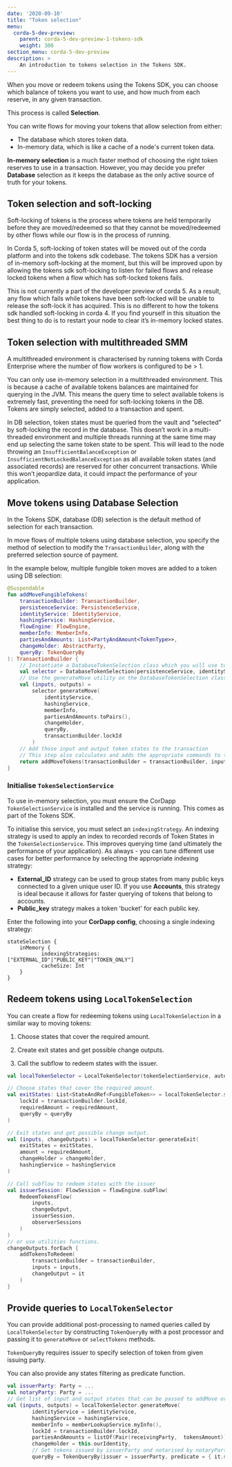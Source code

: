 ```yaml
---
date: '2020-09-10'
title: "Token selection"
menu:
  corda-5-dev-preview:
    parent: corda-5-dev-preview-1-tokens-sdk
    weight: 300
section_menu: corda-5-dev-preview
description: >
    An introduction to tokens selection in the Tokens SDK.
---
```


When you move or redeem tokens using the Tokens SDK, you can choose which balance of tokens you want to use, and how much from each reserve, in any given transaction.

This process is called **Selection**.

You can write flows for moving your tokens that allow selection from either:

* The database which stores token data.
* In-memory data, which is like a cache of a node's current token data.

**In-memory selection** is a much faster method of choosing the right token reserves to use in a transaction. However, you may decide you prefer **Database** selection as it keeps the database as the only active source of truth for your tokens.

## Token selection and soft-locking

Soft-locking of tokens is the process where tokens are held temporarily before they are moved/redeemed so that they cannot be moved/redeemed by other flows while our flow is in the process of running.

In Corda 5, soft-locking of token states will be moved out of the corda platform and into the tokens sdk codebase. The tokens SDK has a version of in-memory soft-locking at the moment, but this will be improved upon by allowing the tokens sdk soft-locking to listen for failed flows and release locked tokens when a flow which has soft-locked tokens fails.

This is not currently a part of the developer preview of corda 5. As a result, any flow which fails while tokens have been soft-locked will be unable to release the soft-lock it has acquired. This is no different to how the tokens sdk handled soft-locking in corda 4. If you find yourself in this situation the best thing to do is to restart your node to clear it’s in-memory locked states.

## Token selection with multithreaded SMM

A multithreaded environment is characterised by running tokens with Corda Enterprise where the number of flow workers is configured to be > 1.

You can only use in-memory selection in a multithreaded environment. This is  because a cache of available tokens balances are maintained for querying in the JVM. This means the query time to select available tokens is extremely fast, preventing the need for soft-locking tokens in the DB. Tokens are simply selected, added to a transaction and spent.

In DB selection, token states must be queried from the vault and “selected” by soft-locking the record in the database. This doesn’t work in a multi-threaded environment and multiple threads running at the same time may end up selecting the same token state to be spent. This will lead to the node throwing an `InsufficientBalanceException` or `InsufficientNotLockedBalanceException` as all available token states (and associated records) are reserved for other concurrent transactions. While this won’t jeopardize data, it could impact the performance of your application.

## Move tokens using Database Selection

In the Tokens SDK, database (DB) selection is the default method of selection for each transaction.

In move flows of multiple tokens using database selection, you specify the method of selection to modify the `TransactionBuilder`, along with the preferred selection source of payment.

In the example below, multiple fungible token moves are added to a token using DB selection:


```kotlin
@Suspendable
fun addMoveFungibleTokens(
    transactionBuilder: TransactionBuilder,
    persistenceService: PersistenceService,
    identityService: IdentityService,
    hashingService: HashingService,
    flowEngine: FlowEngine,
    memberInfo: MemberInfo,
    partiesAndAmounts: List<PartyAndAmount<TokenType>>,
    changeHolder: AbstractParty,
    queryBy: TokenQueryBy
): TransactionBuilder {
    // Instantiate a DatabaseTokenSelection class which you will use to select tokens
    val selector = DatabaseTokenSelection(persistenceService, identityService, flowEngine)
    // Use the generateMove utility on the DatabaseTokenSelection class to determine the input and output token states
    val (inputs, outputs) =
        selector.generateMove(
            identityService,
            hashingService,
            memberInfo,
            partiesAndAmounts.toPairs(),
            changeHolder,
            queryBy,
            transactionBuilder.lockId
        )
    // Add those input and output token states to the transaction
    // This step also calculates and adds the appropriate commands to the transaction so that Token contract verification rules may be applied
    return addMoveTokens(transactionBuilder = transactionBuilder, inputs = inputs, outputs = outputs)
}
```


### Initialise `TokenSelectionService`

To use in-memory selection, you must ensure the CorDapp `TokenSelectionService` is installed and the service is running. This comes as part of the Tokens SDK.

To initialise this service, you must select an `indexingStrategy`. An indexing strategy is used to apply an index to recorded records of Token States in the `TokenSelectionService`. This improves querying time (and ultimately the performance of your application). As always - you can tune different use cases for better performance by selecting the appropriate indexing strategy:

* **External_ID** strategy can be used to group states from many public keys connected to a given unique user ID. If you use **Accounts**, this strategy is ideal because it allows for faster querying of tokens that belong to accounts.
* **Public_key** strategy makes a token 'bucket' for each public key.


Enter the following into your **CorDapp config**, choosing a single indexing strategy:

```
stateSelection {
    inMemory {
           indexingStrategies: ["EXTERNAL_ID"|"PUBLIC_KEY"|"TOKEN_ONLY"]
           cacheSize: Int
    }
}
```

## Redeem tokens using `LocalTokenSelection`

You can create a flow for redeeming tokens using `LocalTokenSelection` in a similar way to moving tokens:

1. Choose states that cover the required amount.

2. Create exit states and get possible change outputs.

3. Call the subflow to redeem states with the issuer.

```kotlin
val localTokenSelector = LocalTokenSelector(tokenSelectionService, autoUnlockDelay = autoUnlockDelay)

// Choose states that cover the required amount.
val exitStates: List<StateAndRef<FungibleToken>> = localTokenSelector.selectTokens(
    lockId = transactionBuilder.lockId,
    requiredAmount = requiredAmount,
    queryBy = queryBy
)

// Exit states and get possible change output.
val (inputs, changeOutputs) = localTokenSelector.generateExit(
    exitStates = exitStates,
    amount = requiredAmount,
    changeHolder = changeHolder,
    hashingService = hashingService
)

// Call subflow to redeem states with the issuer
val issuerSession: FlowSession = flowEngine.subFlow(
    RedeemTokensFlow(
        inputs,
        changeOutput,
        issuerSession,
        observerSessions
    )
)
// or use utilities functions.
changeOutputs.forEach {
    addTokensToRedeem(
        transactionBuilder = transactionBuilder,
        inputs = inputs,
        changeOutput = it
    )
}
```


## Provide queries to `LocalTokenSelector`

You can provide additional post-processing to named queries called by `LocalTokenSelector` by constructing `TokenQueryBy` with a post processor and passing it to `generateMove` or `selectTokens` methods.

`TokenQueryBy` requires issuer to specify selection of token from given issuing party.

You can also provide any states filtering as predicate function.

```kotlin
val issuerParty: Party = ...
val notaryParty: Party = ...
// Get list of input and output states that can be passed to addMove or MoveTokensFlow
val (inputs, outputs) = localTokenSelector.generateMove(
        identityService = identityService,
        hashingService = hashingService,
        memberInfo = memberLookupService.myInfo(),
        lockId = transactionBuilder.lockId,
        partiesAndAmounts = listOf(Pair(receivingParty,  tokensAmount)),
        changeHolder = this.ourIdentity,
        // Get tokens issued by issuerParty and notarised by notaryParty
        queryBy = TokenQueryBy(issuer = issuerParty, predicate = { it.state.notary == notaryParty }))
```

